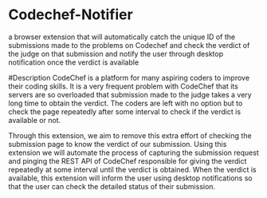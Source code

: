 # Codechef-Notifier
a browser extension that will automatically catch the unique ID of the submissions made to the problems on Codechef and check the verdict of the judge on that submission and notify the user through desktop notification once the verdict is available

#Description
CodeChef is a platform for many aspiring coders to improve their coding skills. It is a very frequent problem with CodeChef that its servers are so overloaded that submission made to the judge takes a very long time to obtain the verdict. The coders are left with no option but to check the page repeatedly after some interval to check if the verdict is available or not.

Through this extension, we aim to remove this extra effort of checking the submission page to know the verdict of our submission. Using this extension we will automate the process of capturing the submission request and pinging the REST API of CodeChef responsible for giving the verdict repeatedly at some interval until the verdict is obtained. When the verdict is available, this extension will inform the user using desktop notifications so that the user can check the detailed status of their submission.
